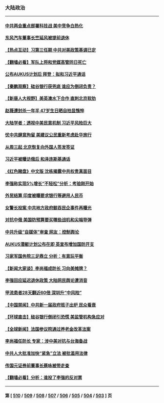 ### 大陆政治
---
#### [中共两会重点部署科技战 美中竞争白热化](../../pages/ncid277/n13949668.md) 
#### [东风汽车董事长竺延风被提前退休](../../pages/ncid277/n13949655.md) 
#### [【热点互动】习第三任期 中共对美政策基调已定](../../pages/ncid277/n13949716.md) 
#### [【翻墙必看】军队上将和党媒高管同日死亡](../../pages/ncid277/n13949759.md) 
#### [公布AUKUS计划后 拜登：拟和习近平通话](../../pages/ncid277/n13949736.md) 
#### [【秦鹏观察】硅谷银行获兜底 谁应为倒闭负责？](../../pages/ncid277/n13949714.md) 
#### [【新唐人大视野】美英澳水下合作 直刺北京软肋](../../pages/ncid277/n13949693.md) 
#### [赵薇遭封杀一年半 47岁生日晒自拍显憔悴](../../pages/ncid277/n13949642.md) 
#### [大陆学者：透视中美民意机制 习近平风险巨大](../../pages/ncid277/n13949648.md) 
#### [忧中共肆意拘留 美建议公民重新考虑赴华旅行](../../pages/ncid277/n13949646.md) 
#### [从周三起 北京恢复向外国人签发签证](../../pages/ncid277/n13949649.md) 
#### [习近平被曝访俄后 和泽连斯基通话](../../pages/ncid277/n13949628.md) 
#### [《红色赌盘》中文版 沈栋揭露中共权贵真面目](../../pages/ncid277/n13949211.md) 
#### [李强称实现5%增长“不轻松”分析：考验刚开始](../../pages/ncid277/n13949507.md) 
#### [外贸结算 印度被曝要求银行等避用人民币](../../pages/ncid277/n13949647.md) 
#### [女警长投案 中共地方政府鲸吞民企事件再曝光](../../pages/ncid277/n13948107.md) 
#### [对抗中俄 美国防预算要买哪些战机和尖端导弹](../../pages/ncid277/n13949620.md) 
#### [中共升级“自媒体”审查 网友：控制舆论](../../pages/ncid277/n13949445.md) 
#### [AUKUS潜艇计划公布在即 英宣布增加国防开支](../../pages/ncid277/n13949450.md) 
#### [习家军国务院三足鼎立 分析：有意玩平衡](../../pages/ncid277/n13949266.md) 
#### [【新闻大家谈】李尚福成防长 习向美摊牌？](../../pages/ncid277/n13949500.md) 
#### [李强回应延迟退休政策 大陆网民舆论遭消音](../../pages/ncid277/n13949291.md) 
#### [甲流患者28天翻近60倍 深圳升“中风险”](../../pages/ncid277/n13949377.md) 
#### [【中国禁闻】中共新一届政府班子出炉 民众看衰](../../pages/ncid277/n13949307.md) 
#### [【环球直击】硅谷银行倒闭引恐慌 美监管机构急应对](../../pages/ncid277/n13949308.md) 
#### [【全球新闻】法国参议院通过养老金改革法案](../../pages/ncid277/n13949309.md) 
#### [李尚福任防长 专家：涉中美对抗与台海备战](../../pages/ncid277/n13949139.md) 
#### [中共人大批准加快“紧急”立法 被批滥用法律](../../pages/ncid277/n13949062.md) 
#### [传国元证券前董事长蔡咏被带走查](../../pages/ncid277/n13948984.md) 
#### [【翻墙必看】分析：谁投了李强的反对票](../../pages/ncid277/n13948884.md) 

---
#### 第 [ [510](./510.md) / [509](./509.md) / [508](./508.md) / [507](./507.md) / [506](./506.md) / [505](./505.md) / [504](./504.md) / [503](./503.md) ] 页
